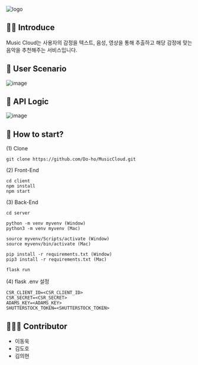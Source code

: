 ![logo](https://user-images.githubusercontent.com/33643752/97843021-ece28700-1d2b-11eb-934b-1668d4c9b862.png)



## :tipping_hand_man: Introduce

   Music Cloud는 사용자의 감정을 텍스트, 음성, 영상을 통해 추출하고 해당 감정에 맞는 음악을 추천해주는 서비스입니다.



## :busts_in_silhouette: User Scenario

![image](https://user-images.githubusercontent.com/33643752/102004429-ddefeb00-3d53-11eb-9396-c637cf98ceef.png)



## :eyes: API Logic

![image](https://user-images.githubusercontent.com/33643752/102004401-ab45f280-3d53-11eb-83e7-4cbf400fdba3.png)



## :hammer: How to start?

(1) Clone

```
git clone https://github.com/Do-ho/MusicCloud.git
```



(2) Front-End

```
cd client
npm install
npm start
```



(3) Back-End

```
cd server

python -m venv myvenv (Window)
python3 -m venv myvenv (Mac)

source myvenv/Scripts/activate (Window)
source myvenv/bin/activate (Mac)

pip install -r requirements.txt (Window)
pip3 install -r requirements.txt (Mac)

flask run
```



(4) flask .env 설정

```
CSR_CLIENT_ID=<CSR_CLIENT_ID>
CSR_SECRET=<CSR_SECRET>
ADAMS_KEY=<ADAMS_KEY>
SHUTTERSTOCK_TOKEN=<SHUTTERSTOCK_TOKEN>
```



## :family_man_boy_boy: Contributor

- 이동욱
- 김도호
- 김의현
